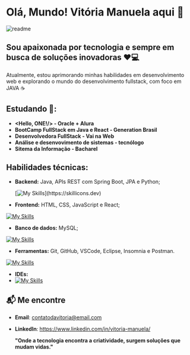 # Olá, Mundo! Vitória Manuela aqui 👋

![readme](https://github.com/user-attachments/assets/67cfaac4-50d4-4479-87a5-5fa46b5bb1d8)

## Sou apaixonada por tecnologia e sempre em busca de soluções inovadoras ❤️💻
Atualmente, estou aprimorando minhas habilidades em desenvolvimento web e explorando o mundo do desenvolvimento fullstack, com foco em JAVA ☕


## Estudando 🚀:

- **<Hello, ONE!/> - Oracle + Alura**
- **BootCamp FullStack em Java e React - Generation Brasil**
- **Desenvolvedora FullStack - Vai na Web**
- **Análise e desenvovimento de sistemas - tecnólogo**
- **Sitema da Informação - Bacharel**

## Habilidades técnicas:

- **Backend:** Java, APIs REST com Spring Boot, JPA e Python;

  [![My Skills](https://skillicons.dev/icons?i=java,spring,py,)](https://skillicons.dev)

- **Frontend:** HTML, CSS, JavaScript e React;

[![My Skills](https://skillicons.dev/icons?i=html,css,js,react)](https://skillicons.dev)

- **Banco de dados:** MySQL;

[![My Skills](https://skillicons.dev/icons?i=mysql)](https://skillicons.dev)
  
- **Ferramentas:** Git, GitHub, VSCode, Eclipse, Insomnia e Postman.

[![My Skills](https://skillicons.dev/icons?i=git,github,discord,postman,figma,windows,vercel)](https://skillicons.dev)

- **IDEs:**
- [![My Skills](https://skillicons.dev/icons?i=eclipse,vscode,idea)](https://skillicons.dev)



## 📬 Me encontre
- **Email**: contatodavitoria@email.com
- **LinkedIn**: https://www.linkedin.com/in/vitoria-manuela/

  **"Onde a tecnologia encontra a criatividade, surgem soluções que mudam vidas."**
